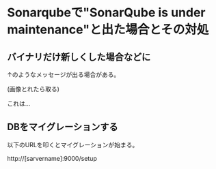 # Sonarqubeで"SonarQube is under maintenance"と出た場合とその対処

## バイナリだけ新しくした場合などに

↑のようなメッセージが出る場合がある。

(画像とれたら取る)


これは…


## DBをマイグレーションする

以下のURLを叩くとマイグレーションが始まる。

http://[sarvername]:9000/setup



